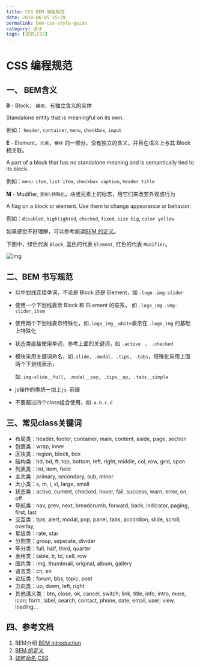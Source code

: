 ```yaml
---
title: CSS BEM 编程规范
date: 2018-06-05 15:39
permalink: bem-css-style-guide
category: 设计
tags: [规范,CSS]
---
```


# CSS 编程规范
## 一、 BEM含义

**B** - Block， `模块`，有独立含义的实体 

Standalone entity that is meaningful on its own.

例如： `header`, `container`, `menu`, `checkbox`, `input`

**E** - Element，`元素`，`模块` 的一部分，没有独立的含义，并且在语义上与其 Block 相关联。

<!-- more -->

A part of a block that has no standalone meaning and is semantically tied to its block.

例如：`menu item`, `list item`, `checkbox caption`, `header title`

**M** - Modifier, `变形\特殊化`，块或元素上的标志，用它们来改变外观或行为

A flag on a block or element. Use them to change appearance or behavior.

例如：`disabled`, `highlighted`, `checked`, `fixed`, `size big`, `color yellow`



如果感觉不好理解，可以参考阅读[BEM 的定义](https://www.w3cplus.com/css/bem-definitions.html)。

下图中，绿色代表 `Block`, 蓝色的代表 `Element`, 红色的代表 `Modifier`。

 ![img](http://getbem.com/assets/github_captions.jpg)



## 二、BEM 书写规范

- 以中划线连接单词，不论是 Block 还是 Element，如  `.logo` `.img-slider`

- 使用一个下划线表示 Block 和 ELement 的联系， 如 `.logo_img`  `.img-slider_item`

- 使用两个下划线表示特殊化，如`.logo_img__white`表示在 `.logo_img` 的基础上特殊化

- 状态类直接使用单词，参考上面的关键词，如 `.active ` 、 `.checked`

- 模块采用关键词命名，如`.slide, .modal, .tips, .tabs`，特殊化采用上面两个下划线表示，

  如`.img-slide__full, .modal__pay, .tips__up, .tabs__simple`

- js操作的类统一加上`js-`前缀

- 不要超过四个class组合使用，如`.a.b.c.d`

## 三、常见class关键词

- 布局类：header, footer, container, main, content, aside, page, section
- 包裹类：wrap, inner
- 区块类：region, block, box
- 结构类：hd, bd, ft, top, bottom, left, right, middle, col, row, grid, span
- 列表类：list, item, field
- 主次类：primary, secondary, sub, minor
- 大小类：s, m, l, xl, large, small
- 状态类：active, current, checked, hover, fail, success, warn, error, on, off
- 导航类：nav, prev, next, breadcrumb, forward, back, indicator, paging, first, last
- 交互类：tips, alert, modal, pop, panel, tabs, accordion, slide, scroll, overlay,
- 星级类：rate, star
- 分割类：group, seperate, divider
- 等分类：full, half, third, quarter
- 表格类：table, tr, td, cell, row
- 图片类：img, thumbnail, original, album, gallery
- 语言类：cn, en
- 论坛类：forum, bbs, topic, post
- 方向类：up, down, left, right
- 其他语义类：btn, close, ok, cancel, switch; link, title, info, intro, more, icon; form, label, search, contact, phone, date, email, user; view, loading...

## 四、参考文档

1. BEM介绍 [BEM introduction](http://getbem.com/introduction/)
2. [BEM 的定义](https://www.w3cplus.com/css/bem-definitions.html)
3. [如何命名 CSS](http://imweb.io/topic/5623c25734764b2c16769749)